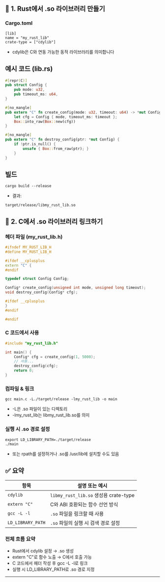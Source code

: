 ## 🧱 1. Rust에서 .so 라이브러리 만들기
### Cargo.toml
```
[lib]
name = "my_rust_lib"
crate-type = ["cdylib"]
```

- cdylib은 C와 연동 가능한 동적 라이브러리를 의미합니다
## 예시 코드 (lib.rs)
```rust
#[repr(C)]
pub struct Config {
    pub mode: u32,
    pub timeout_ms: u64,
}

#[no_mangle]
pub extern "C" fn create_config(mode: u32, timeout: u64) -> *mut Config {
    let cfg = Config { mode, timeout_ms: timeout };
    Box::into_raw(Box::new(cfg))
}

#[no_mangle]
pub extern "C" fn destroy_config(ptr: *mut Config) {
    if !ptr.is_null() {
        unsafe { Box::from_raw(ptr); }
    }
}
```

## 빌드
```
cargo build --release
```

- 결과:
```
target/release/libmy_rust_lib.so
```


## 🔗 2. C에서 .so 라이브러리 링크하기
### 헤더 파일 (my_rust_lib.h)
```cpp
#ifndef MY_RUST_LIB_H
#define MY_RUST_LIB_H

#ifdef __cplusplus
extern "C" {
#endif

typedef struct Config Config;

Config* create_config(unsigned int mode, unsigned long timeout);
void destroy_config(Config* cfg);

#ifdef __cplusplus
}
#endif

#endif
```

### C 코드에서 사용
```cpp
#include "my_rust_lib.h"

int main() {
    Config* cfg = create_config(1, 5000);
    // 사용...
    destroy_config(cfg);
    return 0;
}
```

### 컴파일 & 링크
```
gcc main.c -L./target/release -lmy_rust_lib -o main
```

- -L은 .so 파일이 있는 디렉토리
- -lmy_rust_lib는 libmy_rust_lib.so를 의미
### 실행 시 .so 경로 설정
```
export LD_LIBRARY_PATH=./target/release
./main
```

- 또는 rpath를 설정하거나 .so를 /usr/lib에 설치할 수도 있음


## ✅ 요약

| 항목             | 설명 또는 예시                  |
|------------------|----------------------------------|
| `cdylib`         | `libmy_rust_lib.so` 생성용 crate-type |
| `extern "C"`     | C와 ABI 호환되는 함수 선언 방식     |
| `gcc -L -l`      | `.so` 파일을 링크할 때 사용         |
| `LD_LIBRARY_PATH`| `.so` 파일의 실행 시 검색 경로 설정  |

 ### 전체 흐름 요약
- Rust에서 cdylib 설정 → .so 생성
- extern "C"로 함수 노출 → C에서 호출 가능
- C 코드에서 헤더 작성 후 gcc -L -l로 링크
- 실행 시 LD_LIBRARY_PATH로 .so 경로 지정

---


